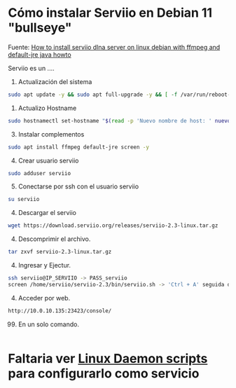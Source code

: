# Cómo instalar Serviio en Debian 11 "bullseye"
Fuente: [How to install serviio dlna server on linux debian with ffmpeg and default-jre java howto](https://www.youtube.com/watch?v=99XzSTYO_Mw)

Serviio es un ....

1. Actualización del sistema

```bash
sudo apt update -y && sudo apt full-upgrade -y && [ -f /var/run/reboot-required ] && sudo reboot -f
```
1. Actualizo Hostname

```bash
sudo hostnamectl set-hostname "$(read -p 'Nuevo nombre de host: ' nuevo_nombre && echo $nuevo_nombre)" && sudo reboot
```
3. Instalar complementos

```bash
sudo apt install ffmpeg default-jre screen -y
```
4. Crear usuario serviio

```bash
sudo adduser serviio
```
5. Conectarse por ssh con el usuario serviio

```bash
su serviio
```
4. Descargar el serviio 

```bash
wget https://download.serviio.org/releases/serviio-2.3-linux.tar.gz
```
4. Descomprimir el archivo. 

```bash
tar zxvf serviio-2.3-linux.tar.gz
```
4. Ingresar y Ejectur. 

```bash
ssh serviio@IP_SERVIIO -> PASS_serviio
screen /home/serviio/serviio-2.3/bin/serviio.sh -> 'Ctrl + A' seguida de la tecla 'd' para salir
```
4. Acceder por web. 

```bash
http://10.0.10.135:23423/console/
```


99. En un solo comando.
```bash


```



# Faltaria ver [Linux Daemon scripts](https://forum.serviio.org/viewtopic.php?f=4&t=71) para configurarlo como servicio